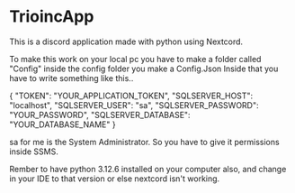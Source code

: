 # TrioincApp
This is a discord application made with python using Nextcord. 

To make this work on your local pc you have to make a folder called "Config" inside the config folder you make a Config.Json
Inside that you have to write something like this.. 

{
    "TOKEN": "YOUR_APPLICATION_TOKEN",
    "SQLSERVER_HOST": "localhost",
    "SQLSERVER_USER": "sa",
    "SQLSERVER_PASSWORD": "YOUR_PASSWORD",
    "SQLSERVER_DATABASE": "YOUR_DATABASE_NAME"
}

sa for me is the System Administrator. So you have to give it permissions inside SSMS. 

Rember to have python 3.12.6 installed on your computer also, and change in your IDE to that version or else nextcord isn't working. 
